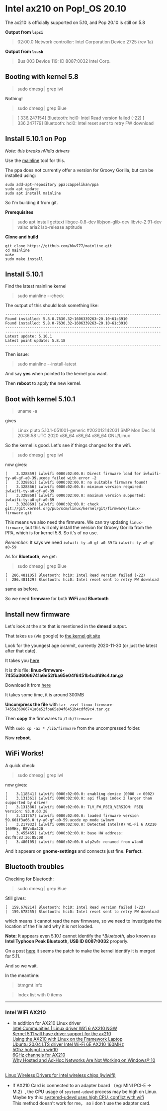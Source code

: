 # Intel ax210 on Pop!_OS 20.10

The ax210 is officially supported on 5.10, and Pop 20.10 is still on 5.8

 **Output from ```lspci```**

> 02:00.0 Network controller: Intel Corporation Device 2725 (rev 1a)


 **Output from ```lsusb```**

> Bus 003 Device 119: ID 8087:0032 Intel Corp.


## Booting with kernel 5.8

> sudo dmesg | grep iwl

Nothing!

> sudo dmesg | grep Blue

> [  336.247154] Bluetooth: hci0: Intel Read version failed (-22)
> [  336.247179] Bluetooth: hci0: Intel reset sent to retry FW download


## Install 5.10.1 on Pop

*Note: this breaks nVidia drivers*

Use the [mainline](https://github.com/bkw777/mainline) tool for this.

The ppa does not currently offer a version for Groovy Gorilla, 
but can be installed using:

~~~
sudo add-apt-repository ppa:cappelikan/ppa
sudo apt update
sudo apt install mainline
~~~

So I'm building it from git.

**Prerequisites**

> sudo apt install gettext libgee-0.8-dev libjson-glib-dev libvte-2.91-dev valac aria2 lsb-release aptitude

**Clone and build**

~~~
git clone https://github.com/bkw777/mainline.git
cd mainline
make
sudo make install
~~~

## Install 5.10.1

Find the latest mainline kernel

> sudo mainline --check

The output of this should look something like:

~~~
----------------------------------------------------------------------
Found installed: 5.8.0.7630.32~1606339263~20.10~61c3910
Found installed: 5.8.0-7630.32~1606339263~20.10~61c3910
----------------------------------------------------------------------
----------------------------------------------------------------------
Latest update: 5.10.1
Latest point update: 5.8.18
----------------------------------------------------------------------
~~~

Then issue:

> sudo mainline --install-latest

And say **yes** when pointed to the kernel you want.

Then **reboot** to apply the new kernel.

## Boot with kernel 5.10.1

> uname -a

gives

> Linux pluto 5.10.1-051001-generic #202012142031 SMP Mon Dec 14 20:36:58 UTC 2020 x86_64 x86_64 x86_64 GNU/Linux

So the kernel is good. Let's see if things changed for the wifi.

> sudo dmesg | grep iwl

now gives:

~~~
[    3.328859] iwlwifi 0000:02:00.0: Direct firmware load for iwlwifi-ty-a0-gf-a0-39.ucode failed with error -2
[    3.328861] iwlwifi 0000:02:00.0: no suitable firmware found!
[    3.328866] iwlwifi 0000:02:00.0: minimum version required: iwlwifi-ty-a0-gf-a0-39
[    3.328868] iwlwifi 0000:02:00.0: maximum version supported: iwlwifi-ty-a0-gf-a0-59
[    3.328869] iwlwifi 0000:02:00.0: check git://git.kernel.org/pub/scm/linux/kernel/git/firmware/linux-firmware.git
~~~

This means we also need the firmware. We can try updating ```linux-firmware```, but this will only install the version for Groovy Gorilla from the PPA, which is for kernel 5.8. So it's of no use.

*Remember:* It says we need ```iwlwifi-ty-a0-gf-a0-39``` to ```iwlwifi-ty-a0-gf-a0-59```

As for **Bluetooth**, we get:

> sudo dmesg | grep Blue

~~~
[  286.481105] Bluetooth: hci0: Intel Read version failed (-22)
[  286.481129] Bluetooth: hci0: Intel reset sent to retry FW download
~~~

same as before. 

So we need **firmware** for both **WiFi** and **Bluetooth**

## Install new firmware

Let's look at the site that is mentioned in the **dmesd** output.


That takes us (via google) to [the kernel git site](https://git.kernel.org/pub/scm/linux/kernel/git/firmware/linux-firmware.git/)

Look for the youngest age commit, currently 2020-11-30 (or just the latest after that date).

It takes you [here](https://git.kernel.org/pub/scm/linux/kernel/git/firmware/linux-firmware.git/commit/?id=7455a36066741a6e52fba65e04f6451b4cdfd9c4)

It is this file: **linux-firmware-7455a36066741a6e52fba65e04f6451b4cdfd9c4.tar.gz**

Download it from [here](https://git.kernel.org/pub/scm/linux/kernel/git/firmware/linux-firmware.git/snapshot/linux-firmware-7455a36066741a6e52fba65e04f6451b4cdfd9c4.tar.gz)

It takes some time, it is around 300MB

**Uncompress the file** with ```tar -zxvf linux-firmware-7455a36066741a6e52fba65e04f6451b4cdfd9c4.tar.gz```

Then **copy** the firmwares to ```/lib/firmware```

With ```sudo cp -ax * /lib/firmware``` from the uncompressed folder.

Now **reboot**.

## WiFi Works!

A quick check:

> sudo dmesg | grep iwl

now gives:

~~~
[    3.118541] iwlwifi 0000:02:00.0: enabling device (0000 -> 0002)
[    3.131361] iwlwifi 0000:02:00.0: api flags index 2 larger than supported by driver
[    3.131386] iwlwifi 0000:02:00.0: TLV_FW_FSEQ_VERSION: FSEQ Version: 93.8.63.28
[    3.131767] iwlwifi 0000:02:00.0: loaded firmware version 59.601f3a66.0 ty-a0-gf-a0-59.ucode op_mode iwlmvm
[    3.217932] iwlwifi 0000:02:00.0: Detected Intel(R) Wi-Fi 6 AX210 160MHz, REV=0x420
[    3.455465] iwlwifi 0000:02:00.0: base HW address: d8:f8:83:36:85:08
[    3.480105] iwlwifi 0000:02:00.0 wlp2s0: renamed from wlan0
~~~

And it appears on **gnome-settings** and connects just fine. **Perfect**.

## Bluetooth troubles

Checking for Bluetooth:

> sudo dmesg | grep Blue

Still gives:

~~~
[  159.678214] Bluetooth: hci0: Intel Read version failed (-22)
[  159.678255] Bluetooth: hci0: Intel reset sent to retry FW download
~~~

which means it cannot read the new firmware, so we need to investigate the location of the file and why it is not loaded.

**Note:** It appears even 5.10.1 cannot identify the **Bluetooth*, also known as **Intel Typhoon Peak Bluetooth, USB ID 8087:0032** properly.

On a post [here](https://bugs.launchpad.net/ubuntu/+source/linux/+bug/1890130) it seems the patch to make the kernel identify it is merged for 5.11. 

And so we wait.

In the meantime:

> btmgmt info

> Index list with 0 items


---
### Intel WiFi AX210

* In addition for AX210 Linux driver
<br>[Intel Communities | Linux driver Wifi 6 AX210 NGW](https://community.intel.com/t5/Wireless/Linux-driver-Wifi-6-AX210-NGW/td-p/1249283)
<br>[Kernel 5.11 will have driver support for the ax210](https://www.reddit.com/r/linux/comments/kppdaz/kernel_511_will_have_driver_support_for_the_ax210/)
<br>[Using the AX210 with Linux on the Framework Laptop](https://community.frame.work/t/using-the-ax210-with-linux-on-the-framework-laptop/1844)
<br>[Ubuntu 20.04 LTS driver Intel Wi-Fi 6E AX210 160MHz](https://askubuntu.com/questions/1326386/ubuntu-20-04-lts-driver-intel-wi-fi-6e-ax210-160mhz)
<br>[5Ghz hotspot in win10](https://www.reddit.com/r/techsupport/comments/3xusz3/creating_a_5ghz_hotspot_in_windows_10/)
<br>[6GHz channels for AX210](https://community.intel.com/t5/Wireless/AX210-6E-Linux/m-p/1358455#M40313%3Fwapkw=ax210)
<br>[Why Hosted and Ad-Hoc Networks Are Not Working on Windows® 10](https://www.intel.com/content/www/us/en/support/articles/000023257/wireless.html)

<br>[Linux Wireless Drivers for Intel wireless chips (iwlwifi)](https://wireless.wiki.kernel.org/en/users/drivers/iwlwifi)

* If AX210 Card is connected to an adapter board （eg: MINI PCI-E -> M.2）, the CPU usage of `systemd-udevd` process may be high on Linux.
Maybe try this: [systemd-udevd uses high CPU, conflict with wifi](https://askubuntu.com/questions/1028883/ubuntu-18-04-systemd-udevd-uses-high-cpu-conflict-with-wifi)<br>
This method doesn't work for me， so i don't use the adapter card.<br>



